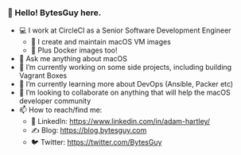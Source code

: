### 👋 Hello! BytesGuy here.

- 💻 I work at CircleCI as a Senior Software Development Engineer
  - 🍎 I create and maintain macOS VM images
  - 🐳 Plus Docker images too!
- 💬 Ask me anything about macOS
- 🔭 I’m currently working on some side projects, including building Vagrant Boxes
- 🌱 I’m currently learning more about DevOps (Ansible, Packer etc)
- 👯 I’m looking to collaborate on anything that will help the macOS developer community
- 📫 How to reach/find me:
  - 🔗 LinkedIn: https://www.linkedin.com/in/adam-hartley/
  - ✍️ Blog: https://blog.bytesguy.com
  - 🐦 Twitter: https://twitter.com/BytesGuy
